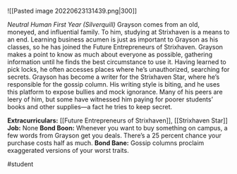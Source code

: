 ![[Pasted image 20220623131439.png|300]]

*Neutral Human First Year (Silverquill)*
Grayson comes from an old, moneyed, and influential family. To him, studying at Strixhaven is a means to an end. Learning business acumen is just as important to Grayson as his classes, so he has joined the Future Entrepreneurs of Strixhaven. Grayson makes a point to know as much about everyone as possible, gathering information until he finds the best circumstance to use it. Having learned to pick locks, he often accesses places where he’s unauthorized, searching for secrets. 
Grayson has become a writer for the Strixhaven Star, where he’s responsible for the gossip column. His writing style is biting, and he uses this platform to expose bullies and mock ignorance. Many of his peers are leery of him, but some have witnessed him paying for poorer students’ books and other supplies—a fact he tries to keep secret.

**Extracurriculars:** [[Future Entrepreneurs of Strixhaven]], [[Strixhaven Star]]
**Job:** None 
**Bond Boon:** Whenever you want to buy something on campus, a few words from Grayson get you deals. There’s a 25 percent chance your purchase costs half as much.
**Bond Bane:** Gossip columns proclaim exaggerated versions of your worst traits.

#student